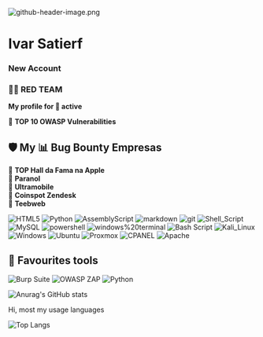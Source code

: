 ![github-header-image.png](https://i.postimg.cc/k5rJsdQy/github-header-image.png)
# Ivar Satierf
### New Account
### 🏴‍☠️ RED TEAM                                                                                                

**My profile for 💼 active**

🔹 **TOP 10 OWASP Vulnerabilities**

## 🛡️ My 📊 Bug Bounty Empresas
🏅 **TOP Hall da Fama na Apple**  
🏅 **Paranol**  
🏅 **Ultramobile**  
🏅 **Coinspot Zendesk**  
🏅 **Teebweb**  

![HTML5](https://img.shields.io/badge/HTML5-E34F26?style=for-the-badge&logo=html5&logoColor=white)
![Python](https://img.shields.io/badge/Python-3776AB?style=for-the-badge&logo=python&logoColor=white)
![AssemblyScript](https://img.shields.io/badge/assembly%20script-%23000000.svg?style=for-the-badge&logo=assemblyscript&logoColor=white)
![markdown](https://img.shields.io/badge/Markdown-000000?style=for-the-badge&logo=markdown&logoColor=white)
![git](https://img.shields.io/badge/GIT-E44C30?style=for-the-badge&logo=git&logoColor=white)
![Shell_Script](https://img.shields.io/badge/Shell_Script-121011?style=for-the-badge&logo=gnu-bash&logoColor=white)
![MySQL](https://img.shields.io/badge/MySQL-00000F?style=for-the-badge&logo=mysql&logoColor=white)
![powershell](https://img.shields.io/badge/powershell-5391FE?style=for-the-badge&logo=powershell&logoColor=white)
![windows%20terminal](https://img.shields.io/badge/windows%20terminal-4D4D4D?style=for-the-badge&logo=windows%20terminal&logoColor=white)
![Bash Script](https://img.shields.io/badge/bash_script-%23121011.svg?style=for-the-badge&logo=gnu-bash&logoColor=white)
![Kali_Linux](https://img.shields.io/badge/Kali_Linux-557C94?style=for-the-badge&logo=kali-linux&logoColor=white)
![Windows](https://img.shields.io/badge/Windows-0078D6?style=for-the-badge&logo=windows&logoColor=white)
![Ubuntu](https://img.shields.io/badge/Ubuntu-E95420?style=for-the-badge&logo=ubuntu&logoColor=white)
![Proxmox](https://img.shields.io/badge/proxmox-proxmox?style=for-the-badge&logo=proxmox&logoColor=%23E57000&labelColor=%232b2a33&color=%232b2a33)
![CPANEL](https://img.shields.io/badge/CPANEL-ffffff?logo=cpanel&style=for-the-badge&color=ff7400&logoColor=FF6C2C)
![Apache](https://img.shields.io/badge/apache-%23D42029.svg?style=for-the-badge&logo=apache&logoColor=white)



## 🔧 **Favourites tools**
![Burp Suite](https://img.shields.io/badge/Burp_Suite-F57C00?style=for-the-badge&logo=burp-suite&logoColor=white)
![OWASP ZAP](https://img.shields.io/badge/OWASP_ZAP-023047?style=for-the-badge&logo=OWASP&logoColor=white)
![Python](https://img.shields.io/badge/Python-3776AB?style=for-the-badge&logo=python&logoColor=white)


![Anurag's GitHub stats](https://github-readme-stats.vercel.app/api?username=Ivarsatierf&show_icons=true&theme=transparent)





Hi, most my usage languages





![Top Langs](https://github-readme-stats.vercel.app/api/top-langs/?username=Ivarsatierf&layout=compact)
